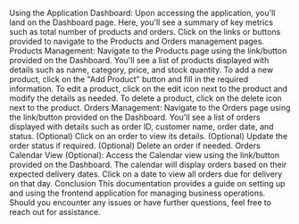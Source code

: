 Using the Application
Dashboard:
Upon accessing the application, you'll land on the Dashboard page.
Here, you'll see a summary of key metrics such as total number of products and orders.
Click on the links or buttons provided to navigate to the Products and Orders management pages.
Products Management:
Navigate to the Products page using the link/button provided on the Dashboard.
You'll see a list of products displayed with details such as name, category, price, and stock quantity.
To add a new product, click on the "Add Product" button and fill in the required information.
To edit a product, click on the edit icon next to the product and modify the details as needed.
To delete a product, click on the delete icon next to the product.
Orders Management:
Navigate to the Orders page using the link/button provided on the Dashboard.
You'll see a list of orders displayed with details such as order ID, customer name, order date, and status.
(Optional) Click on an order to view its details.
(Optional) Update the order status if required.
(Optional) Delete an order if needed.
Orders Calendar View (Optional):
Access the Calendar view using the link/button provided on the Dashboard.
The calendar will display orders based on their expected delivery dates.
Click on a date to view all orders due for delivery on that day.
Conclusion
This documentation provides a guide on setting up and using the frontend application for managing business operations. Should you encounter any issues or have further questions, feel free to reach out for assistance.